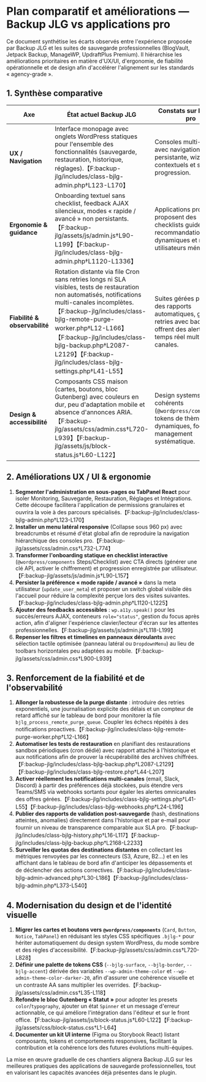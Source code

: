 # Plan comparatif et améliorations — Backup JLG vs applications pro

Ce document synthétise les écarts observés entre l'expérience proposée par Backup JLG et les suites de sauvegarde professionnelles (BlogVault, Jetpack Backup, ManageWP, UpdraftPlus Premium). Il hiérarchise les améliorations prioritaires en matière d'UX/UI, d'ergonomie, de fiabilité opérationnelle et de design afin d'accélérer l'alignement sur les standards « agency-grade ».

## 1. Synthèse comparative

| Axe | État actuel Backup JLG | Constats sur les apps pro | Impact prioritaire |
| --- | --- | --- | --- |
| **UX / Navigation** | Interface monopage avec onglets WordPress statiques pour l'ensemble des fonctionnalités (sauvegarde, restauration, historique, réglages).【F:backup-jlg/includes/class-bjlg-admin.php†L123-L170】 | Consoles multi-sections avec navigation latérale persistante, wizards contextuels et suivis de progression. | Fragmenter les parcours pour réduire la charge cognitive et préparer un mode « rôle ».
| **Ergonomie & guidance** | Onboarding textuel sans checklist, feedback AJAX silencieux, modes « rapide / avancé » non persistants.【F:backup-jlg/assets/js/admin.js†L90-L199】【F:backup-jlg/includes/class-bjlg-admin.php†L1120-L1336】 | Applications pro proposent des checklists guidées, recommandations dynamiques et modes utilisateurs mémorisés. | Ajouter des guides interactifs, mémoriser les préférences et exposer des recommandations automatisées.
| **Fiabilité & observabilité** | Rotation distante via file Cron sans retries longs ni SLA visibles, tests de restauration non automatisés, notifications multi-canales incomplètes.【F:backup-jlg/includes/class-bjlg-remote-purge-worker.php†L12-L166】【F:backup-jlg/includes/class-bjlg-backup.php†L2087-L2129】【F:backup-jlg/includes/class-bjlg-settings.php†L41-L55】 | Suites gérées publient des rapports automatiques, gèrent les retries avec backoff et offrent des alertes temps réel multi-canales. | Implémenter retries + monitoring, automatiser des tests de reprise et brancher réellement les canaux d'alerte.
| **Design & accessibilité** | Composants CSS maison (cartes, boutons, bloc Gutenberg) avec couleurs en dur, peu d'adaptation mobile et absence d'annonces ARIA.【F:backup-jlg/assets/css/admin.css†L720-L939】【F:backup-jlg/assets/js/block-status.js†L60-L122】 | Design systems cohérents (`@wordpress/components`), tokens de thème dynamiques, focus management systématique. | Migrer vers les composants WP, introduire des tokens et renforcer l'accessibilité (focus, contrastes, presets).

## 2. Améliorations UX / UI & ergonomie

1. **Segmenter l'administration en sous-pages ou TabPanel React** pour isoler Monitoring, Sauvegarde, Restauration, Réglages et Intégrations. Cette découpe facilitera l'application de permissions granulaires et ouvrira la voie à des parcours spécialisés.【F:backup-jlg/includes/class-bjlg-admin.php†L123-L170】
2. **Installer un menu latéral responsive** (Collapse sous 960 px) avec breadcrumbs et résumé d'état global afin de reproduire la navigation hiérarchique des consoles pro.【F:backup-jlg/assets/css/admin.css†L732-L774】
3. **Transformer l'onboarding statique en checklist interactive** (`@wordpress/components` Steps/Checklist) avec CTA directs (générer une clé API, activer le chiffrement) et progression enregistrée par utilisateur.【F:backup-jlg/assets/js/admin.js†L90-L157】
4. **Persister la préférence « mode rapide / avancé »** dans la meta utilisateur (`update_user_meta`) et proposer un switch global visible dès l'accueil pour réduire la complexité perçue lors des visites suivantes.【F:backup-jlg/includes/class-bjlg-admin.php†L1120-L1225】
5. **Ajouter des feedbacks accessibles** : `wp.a11y.speak()` pour les succès/erreurs AJAX, conteneurs `role="status"`, gestion du focus après action, afin d'aligner l'expérience clavier/lecteur d'écran sur les attentes professionnelles.【F:backup-jlg/assets/js/admin.js†L118-L199】
6. **Repenser les filtres et timelines en panneaux déroulants** avec sélection tactile optimisée (panneau latéral ou `DropdownMenu`) au lieu de toolbars horizontales peu adaptées au mobile.【F:backup-jlg/assets/css/admin.css†L900-L939】

## 3. Renforcement de la fiabilité et de l'observabilité

1. **Allonger la robustesse de la purge distante** : introduire des retries exponentiels, une journalisation explicite des délais et un compteur de retard affiché sur le tableau de bord pour monitorer la file `bjlg_process_remote_purge_queue`. Coupler les échecs répétés à des notifications proactives.【F:backup-jlg/includes/class-bjlg-remote-purge-worker.php†L12-L166】
2. **Automatiser les tests de restauration** en planifiant des restaurations sandbox périodiques (cron dédié) avec rapport attaché à l'historique et aux notifications afin de prouver la récupérabilité des archives chiffrées.【F:backup-jlg/includes/class-bjlg-backup.php†L2087-L2129】【F:backup-jlg/includes/class-bjlg-restore.php†L44-L207】
3. **Activer réellement les notifications multi-canales** (email, Slack, Discord) à partir des préférences déjà stockées, puis étendre vers Teams/SMS via webhooks sortants pour égaler les alertes omnicanales des offres gérées.【F:backup-jlg/includes/class-bjlg-settings.php†L41-L55】【F:backup-jlg/includes/class-bjlg-webhooks.php†L24-L196】
4. **Publier des rapports de validation post-sauvegarde** (hash, destinations atteintes, anomalies) directement dans l'historique et par e-mail pour fournir un niveau de transparence comparable aux SLA pro.【F:backup-jlg/includes/class-bjlg-history.php†L16-L117】【F:backup-jlg/includes/class-bjlg-backup.php†L2168-L2233】
5. **Surveiller les quotas des destinations distantes** en collectant les métriques renvoyées par les connecteurs (S3, Azure, B2…) et en les affichant dans le tableau de bord afin d'anticiper les dépassements et de déclencher des actions correctives.【F:backup-jlg/includes/class-bjlg-admin-advanced.php†L30-L186】【F:backup-jlg/includes/class-bjlg-admin.php†L373-L540】

## 4. Modernisation du design et de l'identité visuelle

1. **Migrer les cartes et boutons vers `@wordpress/components`** (`Card`, `Button`, `Notice`, `TabPanel`) en réduisant les styles CSS spécifiques `.bjlg-*` pour hériter automatiquement du design system WordPress, du mode sombre et des règles d'accessibilité.【F:backup-jlg/assets/css/admin.css†L720-L828】
2. **Définir une palette de tokens CSS** (`--bjlg-surface`, `--bjlg-border`, `--bjlg-accent`) dérivée des variables `--wp-admin-theme-color` et `--wp-admin-theme-color-darker-20`, afin d'assurer une cohérence visuelle et un contraste AA sans multiplier les overrides.【F:backup-jlg/assets/css/admin.css†L35-L118】
3. **Refondre le bloc Gutenberg « Statut »** pour adopter les presets `color`/`typography`, ajouter un état `Spinner` et un message d'erreur actionnable, ce qui améliore l'intégration dans l'éditeur et sur le front office.【F:backup-jlg/assets/js/block-status.js†L60-L122】【F:backup-jlg/assets/css/block-status.css†L1-L64】
4. **Documenter un kit UI interne** (Figma ou Storybook React) listant composants, tokens et comportements responsives, facilitant la contribution et la cohérence lors des futures évolutions multi-équipes.

La mise en œuvre graduelle de ces chantiers alignera Backup JLG sur les meilleures pratiques des applications de sauvegarde professionnelles, tout en valorisant les capacités avancées déjà présentes dans le plugin.
